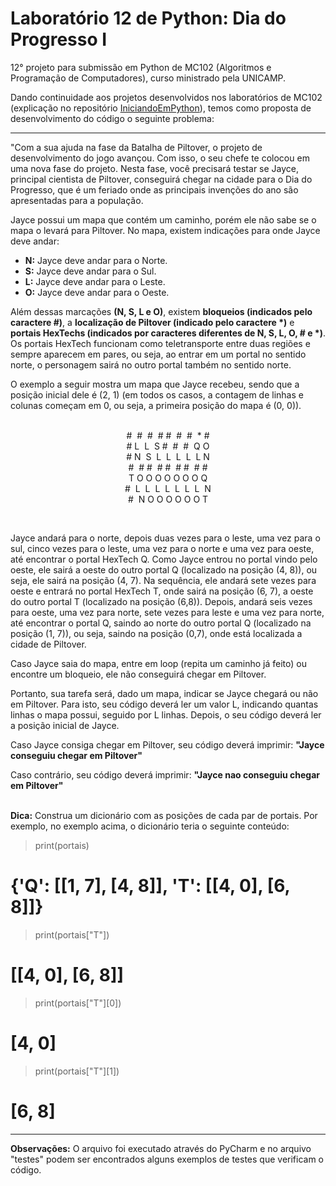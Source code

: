 # Laboratório 12 de Python: Dia do Progresso I

12° projeto para submissão em Python de MC102 (Algoritmos e Programação de Computadores), curso ministrado pela UNICAMP.

Dando continuidade aos projetos desenvolvidos nos laboratórios de MC102 (explicação no repositório [IniciandoEmPython](https://github.com/laratoledom/IniciandoEmPython/blob/main/README.md)), temos como proposta de desenvolvimento do código o seguinte problema:
___

"Com a sua ajuda na fase da Batalha de Piltover, o projeto de desenvolvimento do jogo avançou. Com isso, o seu chefe te colocou em uma nova fase do projeto. Nesta fase, você precisará testar se Jayce, principal cientista de Piltover, conseguirá chegar na cidade para o Dia do Progresso, que é um feriado onde as principais invenções do ano são apresentadas para a população.

Jayce possui um mapa que contém um caminho, porém ele não sabe se o mapa o levará para Piltover. No mapa, existem indicações para onde Jayce deve andar:
-	<strong>N:</strong> Jayce deve andar para o Norte.
- <strong>S:</strong> Jayce deve andar para o Sul.
-	<strong>L:</strong> Jayce deve andar para o Leste.
-	<strong>O:</strong> Jayce deve andar para o Oeste.

Além dessas marcações <strong>(N, S, L e O)</strong>, existem <strong>bloqueios (indicados pelo caractere #)</strong>, a <strong>localização de Piltover (indicado pelo caractere *)</strong> e <strong>portais HexTechs (indicados por caracteres diferentes de N, S, L, O, # e *)</strong>. Os portais HexTech funcionam como teletransporte entre duas regiões e sempre aparecem em pares, ou seja, ao entrar em um portal no sentido norte, o personagem sairá no outro portal também no sentido norte.

O exemplo a seguir mostra um mapa que Jayce recebeu, sendo que a posição inicial dele é (2, 1) (em todos os casos, a contagem de linhas e colunas começam em 0, ou seja, a primeira posição do mapa é (0, 0)).<br><br>

<p align="center"> 
#&nbsp; #&nbsp; #&nbsp; # #&nbsp; #&nbsp; #&nbsp; * # <br>
# L&nbsp; L&nbsp; S #&nbsp; #&nbsp; #&nbsp; Q O <br>
# N&nbsp; S&nbsp; L&nbsp; L&nbsp; L&nbsp; L&nbsp; L N <br>
#&nbsp; # #&nbsp; # #&nbsp; # #&nbsp; # # <br>
T O O O O O O O Q <br>
#&nbsp; L&nbsp; L&nbsp; L&nbsp; L&nbsp; L&nbsp; L&nbsp; L&nbsp; N <br>
#&nbsp; N O O O O O O T </p>
<br>

Jayce andará para o norte, depois duas vezes para o leste, uma vez para o sul, cinco vezes para o leste, uma vez para o norte e uma vez para oeste, até encontrar o portal HexTech Q. Como Jayce entrou no portal vindo pelo oeste, ele sairá a oeste do outro portal Q (localizado na posição (4, 8)), ou seja, ele sairá na posição (4, 7). Na sequência, ele andará sete vezes para oeste e entrará no portal HexTech T, onde sairá na posição (6, 7), a oeste do outro portal T (localizado na posição (6,8)). Depois, andará seis vezes para oeste, uma vez para norte, sete vezes para leste e uma vez para norte, até encontrar o portal Q, saindo ao norte do outro portal Q (localizado na posição (1, 7)), ou seja, saindo na posição (0,7), onde está localizada a cidade de Piltover.

Caso Jayce saia do mapa, entre em loop (repita um caminho já feito) ou encontre um bloqueio, ele não conseguirá chegar em Piltover.

Portanto, sua tarefa será, dado um mapa, indicar se Jayce chegará ou não em Piltover. Para isto, seu código deverá ler um valor L, indicando quantas linhas o mapa possui, seguido por L linhas. Depois, o seu código deverá ler a posição inicial de Jayce.

Caso Jayce consiga chegar em Piltover, seu código deverá imprimir: <strong>"Jayce conseguiu chegar em Piltover"</strong>

Caso contrário, seu código deverá imprimir: <strong>"Jayce nao conseguiu chegar em Piltover"</strong>
<br><br>

<strong>Dica:</strong> Construa um dicionário com as posições de cada par de portais. Por exemplo, no exemplo acima, o dicionário teria o seguinte conteúdo: <br>
> print(portais) <br>
# {'Q': [[1, 7], [4, 8]], 'T': [[4, 0], [6, 8]]} <br>
> print(portais["T"]) <br>
# [[4, 0], [6, 8]] <br>
> print(portais["T"][0]) <br>
# [4, 0] <br>
> print(portais["T"][1]) <br>
# [6, 8] <br>
___

<strong>Observações:</strong> O arquivo foi executado através do PyCharm e no arquivo "testes" podem ser encontrados alguns exemplos de testes que verificam o código.


